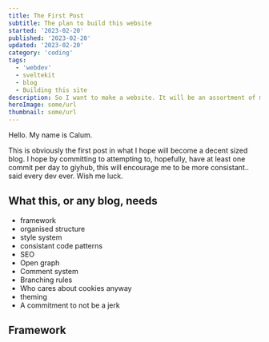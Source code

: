 ```yaml
---
title: The First Post
subtitle: The plan to build this website
started: '2023-02-20'
published: '2023-02-20'
updated: '2023-02-20'
category: 'coding'
tags:
  - 'webdev'
  - sveltekit
  - blog
  - Building this site
description: So I want to make a website. It will be an assortment of my ideas, projects and my personal journey. Wish me luck.
heroImage: some/url
thumbnail: some/url
---
```


Hello. My name is Calum.

This is obviously the first post in what I hope will become a decent sized blog. I hope by committing to attempting to, hopefully, have at least one commit per day to giyhub, this will encourage me to be more consistant.. said every dev ever. Wish me luck.

## What this, or any blog, needs

- framework
- organised structure
- style system
- consistant code patterns
- SEO
- Open graph
- Comment system
- Branching rules
- Who cares about cookies anyway
- theming
- A commitment to not be a jerk

## Framework
